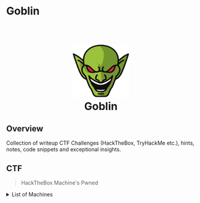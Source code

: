 # Goblin

<h1 align="center">
  <br>
  <a href="https://github.com/kraloveckey/goblin"><img src="img/goblin.png" width=150 height=140 lt="Goblin"></a>
  <br>
  Goblin
  <br>
</h1>

## Overview
Collection of writeup CTF Challenges (HackTheBox, TryHackMe etc.), hints, notes, code snippets and exceptional insights. 

## CTF

> HackTheBox Machine's Pwned

<details>
<br>
<summary> List of Machines </summary>

| **№** | **EASY** | **MEDIUM** | **HARD** | **INSANE** |
|:-:|:-------:|:-------:|:-------:|:-------:|
|1. |[PC Linux](htb/HTB%20PC%20Linux%20Easy.md)|[Clicker Linux](htb/HTB%20Clicker%20Linux%20Medium.md)|[Appsanity Windows](htb/HTB%20Appsanity%20Windows%20Hard.md)|[]()|
|2. |[CozyHosting Linux](htb/HTB%20CozyHosting%20Linux%20Easy.md)|[Manager Windows](htb/HTB%20Manager%20Windows%20Medium.md)|[Drive Linux](htb/HTB%20Drive%20Linux%20Hard.md)|[]()|
|3. |[Analytics Linux](htb/HTB%20Analytics%20Linux%20Easy.md)|[Sandworm Linux](htb/HTB%20Sandworm%20Linux%20Medium.md)|[Napper Windows](htb/HTB%20Napper%20Windows%20Hard.md)|[]()|
|4. |[Keeper Linux](htb/HTB%20Keeper%20Linux%20Easy.md)|[]()|[]()|[]()|
|5. |[Pilgrimage Linux](htb/HTB%20Pilgrimage%20Linux%20Easy.md)|[]()|[]()|[]()|
|6. |[Sau Linux](htb/HTB%20Sau%20Linux%20Easy.md)|[]()|[]()|[]()|
|7. |[Topology Linux](htb/HTB%20Topology%20Linux%20Easy.md)|[]()|[]()|[]()|
|8. |[Codify Linux](htb/HTB%20Codify%20Linux%20Easy.md)|[]()|[]()|[]()|
|9. |[]()|[]()|[]()|[]()|
|10. |[]()|[]()|[]()|[]()|
|11. |[]()|[]()|[]()|[]()|
|12. |[]()|[]()|[]()|[]()|
|13. |[]()|[]()|[]()|[]()|
|14. |[]()|[]()|[]()|[]()|
|15. |[]()|[]()|[]()|[]()|